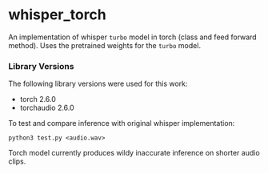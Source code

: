 # whisper_torch
An implementation of whisper `turbo` model in torch (class and feed forward method). Uses the pretrained weights for the `turbo` model.

### Library Versions
The following library versions were used for this work:
-    torch                             2.6.0
-    torchaudio                        2.6.0

To test and compare inference with original whisper implementation:
```
python3 test.py <audio.wav>
```
Torch model currently produces wildy inaccurate inference on shorter audio clips.

